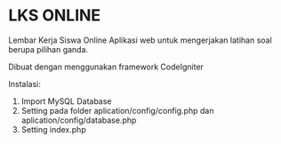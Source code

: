 # LKS ONLINE
Lembar Kerja Siswa Online
Aplikasi web untuk mengerjakan latihan soal berupa pilihan ganda.

Dibuat dengan menggunakan framework CodeIgniter

Instalasi:
1. Import MySQL Database
2. Setting pada folder aplication/config/config.php dan aplication/config/database.php
3. Setting index.php
